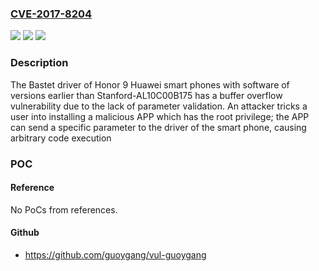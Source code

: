 ### [CVE-2017-8204](https://cve.mitre.org/cgi-bin/cvename.cgi?name=CVE-2017-8204)
![](https://img.shields.io/static/v1?label=Product&message=Honor%209&color=blue)
![](https://img.shields.io/static/v1?label=Version&message=Versions%20earlier%20than%20Stanford-AL10C00B175%20&color=brightgreen)
![](https://img.shields.io/static/v1?label=Vulnerability&message=buffer%20overflow&color=brightgreen)

### Description

The Bastet driver of Honor 9 Huawei smart phones with software of versions earlier than Stanford-AL10C00B175 has a buffer overflow vulnerability due to the lack of parameter validation. An attacker tricks a user into installing a malicious APP which has the root privilege; the APP can send a specific parameter to the driver of the smart phone, causing arbitrary code execution

### POC

#### Reference
No PoCs from references.

#### Github
- https://github.com/guoygang/vul-guoygang

